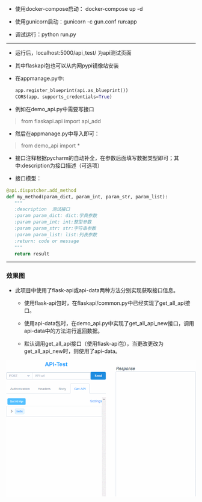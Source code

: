 - 使用docker-compose启动： docker-compose up -d

- 使用gunicorn启动：gunicorn -c gun.conf  run:app

-  调试运行：python run.py

 - - -

 - 运行后，localhost:5000/api_test/ 为api测试页面

 - 其中flaskapi包也可以从内网pypi镜像站安装

 - 在appmanage.py中:

   ```python
   app.register_blueprint(api.as_blueprint())
   CORS(app, supports_credentials=True)
   ```

 - 例如在demo_api.py中需要写接口

  > from flaskapi.api import api_add

 - 然后在appmanage.py中导入即可：

  > from demo_api import *

 - 接口注释根据pycharm的自动补全，在参数后面填写数据类型即可；其中:description为接口描述（可选项）

 - 接口模型：


 ```python
@api.dispatcher.add_method
def my_method(param_dict, param_int, param_str, param_list):
    """
    :description  测试接口
    :param param_dict: dict:字典参数
    :param param_int: int:整型参数
    :param param_str: str:字符串参数
    :param param_list: list:列表参数
    :return: code or message
    """
    return result
 ```

---

### 效果图

- 此项目中使用了flask-api或api-data两种方法分别实现获取接口信息。

  - 使用flask-api包时，在flaskapi/common.py中已经实现了get_all_api接口。

  - 使用api-data包时，在demo_api.py中实现了get_all_api_new接口，调用api-data中的方法进行返回数据。

  - 默认调用get_all_api接口（使用flask-api包），当更改更改为get_all_api_new时，则使用了api-data。

![api-test](picture/show.gif)
